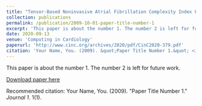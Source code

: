 ```yaml
---
title: "Tensor-Based Noninvasive Atrial Fibrillation Complexity Index For Catheter Ablation"
collection: publications
permalink: /publication/2009-10-01-paper-title-number-1
excerpt: 'This paper is about the number 1. The number 2 is left for future work.'
date: 2020-09-13
venue: 'Computing in Cardiology'
paperurl: 'http://www.cinc.org/archives/2020/pdf/CinC2020-379.pdf'
citation: 'Your Name, You. (2009). &quot;Paper Title Number 1.&quot; <i>Journal 1</i>. 1(1).'
---
```

This paper is about the number 1. The number 2 is left for future work.

[Download paper here](http://www.cinc.org/archives/2020/pdf/CinC2020-379.pdf)

Recommended citation: Your Name, You. (2009). "Paper Title Number 1." <i>Journal 1</i>. 1(1).